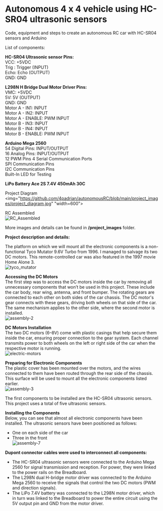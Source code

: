 # Autonomous 4 x 4 vehicle using HC-SR04 ultrasonic sensors

Code, equipment and steps to create an autonomous RC car with HC-SR04 sensors and Arduino

List of components:

**HC-SR04 Ultrasonic sensor Pins:**  
VCC: +5VDC  
Trig : Trigger (INPUT)  
Echo: Echo (OUTPUT)  
GND: GND  

**L298N H Bridge Dual Motor Driver Pins:**  
VMC: +5VDC  
5V: 5V (OUTPUT)  
GND: GND  
Motor A - IN1: INPUT  
Motor A - IN2: INPUT  
Motor A - ENABLE: PWM INPUT  
Motor B - IN3: INPUT  
Motor B - IN4: INPUT  
Motor B - ENABLE: PWM INPUT  

**Arduino Mega 2560**  
54 Digital Pins: INPUT/OUTPUT  
16 Analog Pins: INPUT/OUTPUT  
12 PWM Pins
4 Serial Communication Ports  
SPI Communication Pins  
I2C Communication Pins  
Built-In LED for Testing  

**LiPo Battery Ace 2S 7.4V 450mAh 30C**  

Project Diagram  
<img="https://github.com/4padrian/autonomousRC/blob/main/project_images/project_diagram.jpg" "width=600">

RC Assembled  
![RC_Assembled](https://github.com/4padrian/autonomousRC/blob/main/project_images/assembly-9.jpg|width=600)

More images and details can be found in **/project_images** folder.

**Project description and details:**

The platform on which we will mount all the electronic components is a non-functional Tyco Mutator 9.6V Turbo from 1996. I managed to salvage its two DC motors. This remote-controlled car was also featured in the 1997 movie Home Alone 3.  
![tyco_mutator](https://github.com/4padrian/autonomousRC/blob/main/project_images/tyco_mutator.JPG|width=600)

**Accessing the DC Motors**  
The first step was to access the DC motors inside the car by removing all unnecessary components that won’t be used in this project. These include the car body, rear wing, antenna, and front bumper.  The rotating gears are connected to each other on both sides of the car chassis. The DC motor's gear connects with these gears, driving both wheels on that side of the car. The same mechanism applies to the other side, where the second motor is installed.  
![assembly-2](https://github.com/4padrian/autonomousRC/blob/main/project_images/assembly-2.jpg|width=600)

**DC Motors Installation**  
The two DC motors (6–8V) come with plastic casings that help secure them inside the car, ensuring proper connection to the gear system. Each channel transmits power to both wheels on the left or right side of the car when the respective motor is running.  
![electric-motors](https://github.com/4padrian/autonomousRC/blob/main/project_images/electric-motors.jpg|width=600)

**Preparing for Electronic Components**  
The plastic cover has been mounted over the motors, and the wires connected to them have been routed through the rear side of the chassis. This surface will be used to mount all the electronic components listed earlier.  
![assembly-3](https://github.com/4padrian/autonomousRC/blob/main/project_images/assembly-3.jpg|width=600)

The first components to be installed are the HC-SR04 ultrasonic sensors. This project uses a total of five ultrasonic sensors.

**Installing the Components**  
Below, you can see that almost all electronic components have been installed. The ultrasonic sensors have been positioned as follows:  
- One on each side of the car
- Three in the front  
  ![assembly-7](https://github.com/4padrian/autonomousRC/blob/main/project_images/assembly-7.jpg|width=600)

**Dupont connector cables were used to interconnect all components:**  
- The HC-SR04 ultrasonic sensors were connected to the Arduino Mega 2560 for signal transmission and reception. For power, they were linked to the power rails on the Breadboard.  
- The L298N dual H-bridge motor driver was connected to the Arduino Mega 2560 to receive the signals that control the two DC motors (PWM and direction signals).  
- The LiPo 7.4V battery was connected to the L298N motor driver, which in turn was linked to the Breadboard to power the entire circuit using the 5V output pin and GND from the motor driver.